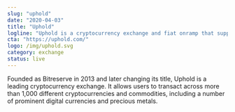 ```yaml
---
slug: "uphold"
date: "2020-04-03"
title: "Uphold"
logline: "Uphold is a cryptocurrency exchange and fiat onramp that supports the SOL asset."
cta: "https://uphold.com/"
logo: /img/uphold.svg
category: exchange
status: live
---
```


Founded as Bitreserve in 2013 and later changing its title, Uphold is a leading cryptocurrency exchange. It allows users to transact across more than 1,000 different cryptocurrencies and commodities, including a number of prominent digital currencies and precious metals.
